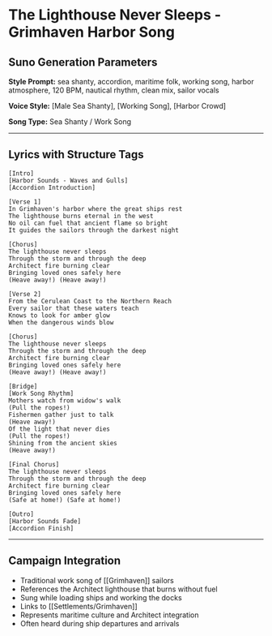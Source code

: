 # The Lighthouse Never Sleeps - Grimhaven Harbor Song

## Suno Generation Parameters

**Style Prompt:** sea shanty, accordion, maritime folk, working song, harbor atmosphere, 120 BPM, nautical rhythm, clean mix, sailor vocals

**Voice Style:** [Male Sea Shanty], [Working Song], [Harbor Crowd]

**Song Type:** Sea Shanty / Work Song

---

## Lyrics with Structure Tags

```lyrics
[Intro]
[Harbor Sounds - Waves and Gulls]
[Accordion Introduction]

[Verse 1]
In Grimhaven's harbor where the great ships rest
The lighthouse burns eternal in the west
No oil can fuel that ancient flame so bright
It guides the sailors through the darkest night

[Chorus]
The lighthouse never sleeps
Through the storm and through the deep
Architect fire burning clear
Bringing loved ones safely here
(Heave away!) (Heave away!)

[Verse 2]
From the Cerulean Coast to the Northern Reach
Every sailor that these waters teach
Knows to look for amber glow
When the dangerous winds blow

[Chorus]
The lighthouse never sleeps
Through the storm and through the deep
Architect fire burning clear
Bringing loved ones safely here
(Heave away!) (Heave away!)

[Bridge]
[Work Song Rhythm]
Mothers watch from widow's walk
(Pull the ropes!)
Fishermen gather just to talk
(Heave away!)
Of the light that never dies
(Pull the ropes!)
Shining from the ancient skies
(Heave away!)

[Final Chorus]
The lighthouse never sleeps
Through the storm and through the deep
Architect fire burning clear
Bringing loved ones safely here
(Safe at home!) (Safe at home!)

[Outro]
[Harbor Sounds Fade]
[Accordion Finish]
```

---

## Campaign Integration
- Traditional work song of [[Grimhaven]] sailors
- References the Architect lighthouse that burns without fuel
- Sung while loading ships and working the docks
- Links to [[Settlements/Grimhaven]]
- Represents maritime culture and Architect integration
- Often heard during ship departures and arrivals